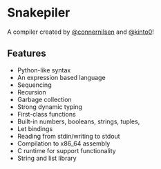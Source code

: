 # Snakepiler

A compiler created by [@connernilsen](https://github.com/connernilsen) and [@kinto0](https://github.com/kinto0)!

## Features
- Python-like syntax
- An expression based language
- Sequencing
- Recursion
- Garbage collection
- Strong dynamic typing
- First-class functions
- Built-in numbers, booleans, strings, tuples, 
- Let bindings
- Reading from stdin/writing to stdout
- Compilation to x86_64 assembly
- C runtime for support functionality
- String and list library
